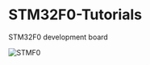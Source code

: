 # STM32F0-Tutorials

 STM32F0 development board

 ![STMF0](https://github.com/exenso/STM32F0-Tutorials/assets/165152718/6925e954-9173-48e0-bbf9-54d2a1021146)
